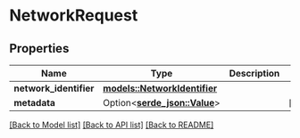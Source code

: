 # NetworkRequest

## Properties

| Name                   | Type                                                  | Description | Notes      |
| ---------------------- | ----------------------------------------------------- | ----------- | ---------- |
| **network_identifier** | [**models::NetworkIdentifier**](NetworkIdentifier.md) |             |            |
| **metadata**           | Option<[**serde_json::Value**](.md)>                  |             | [optional] |

[[Back to Model list]](../README.md#documentation-for-models)
[[Back to API list]](../README.md#documentation-for-api-endpoints) [[Back to README]](../README.md)
